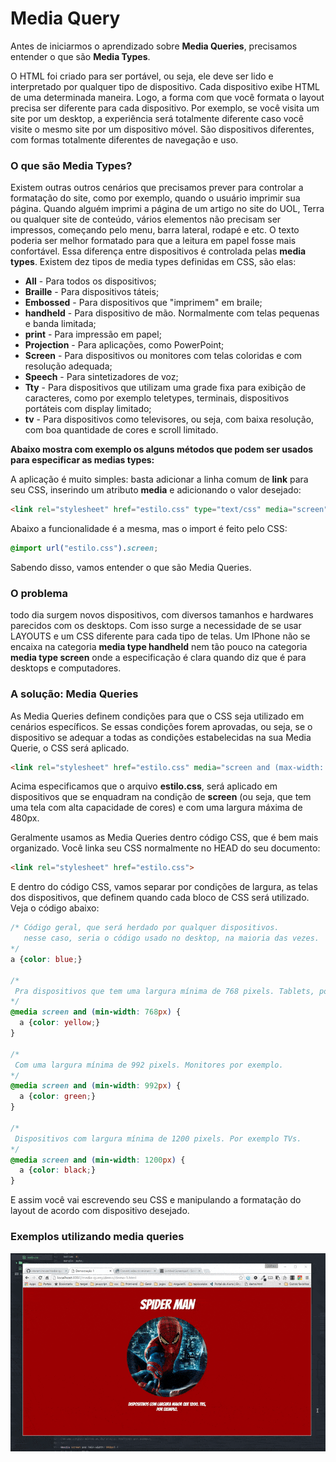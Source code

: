 # Media Query

Antes de iniciarmos o aprendizado sobre **Media Queries**, precisamos entender o que são **Media Types**.

O HTML foi criado para ser portável, ou seja, ele deve ser lido e interpretado por qualquer tipo de dispositivo. Cada dispositivo exibe HTML de uma determinada maneira. Logo, a forma com que você formata o layout precisa ser diferente para cada dispositivo. Por exemplo, se você visita um site por um desktop, a experiência será totalmente diferente caso você visite o mesmo site por um dispositivo móvel. São dispositivos diferentes, com formas totalmente diferentes de navegação e uso.

### O que são Media Types?

Existem outras outros cenários que precisamos prever para controlar a formatação do site, como por exemplo, quando o usuário imprimir sua página. Quando alguém imprimi a página de um artigo no site do UOL, Terra ou qualquer site de conteúdo, vários elementos não precisam ser impressos, começando pelo menu, barra lateral, rodapé e etc. O texto poderia ser melhor formatado para que a leitura em papel fosse mais confortável. Essa diferença entre dispositivos é controlada pelas **media types**. Existem dez tipos de media types definidas em CSS, são elas:

* **All** - Para todos os dispositivos;
* **Braille** - Para dispositivos táteis;
* **Embossed** - Para dispositivos que "imprimem" em braile;
* **handheld** - Para dispositivo de mão. Normalmente com telas pequenas e banda limitada;
* **print** - Para impressão em papel;
* **Projection** - Para aplicações, como PowerPoint;
* **Screen** - Para dispositivos ou monitores com telas coloridas e com resolução adequada;
* **Speech** - Para sintetizadores de voz;
* **Tty** - Para dispositivos que utilizam uma grade fixa para exibição de caracteres, como por exemplo teletypes, terminais, dispositivos portáteis com display limitado;
* **tv** - Para dispositivos como televisores, ou seja, com baixa resolução, com boa quantidade de cores e scroll limitado.

**Abaixo mostra com exemplo os alguns métodos que podem ser usados para especificar as medias types:**

A aplicação é muito simples: basta adicionar a linha comum de **link** para seu CSS, inserindo um atributo **media** e adicionando o valor desejado:
```html
<link rel="stylesheet" href="estilo.css" type="text/css" media="screen" />
```

Abaixo a funcionalidade é a mesma, mas o import é feito pelo CSS:
```css
@import url("estilo.css").screen;
```

Sabendo disso, vamos entender o que são Media Queries.

### O problema

todo dia surgem novos dispositivos, com diversos tamanhos e hardwares parecidos com os desktops. Com isso surge a necessidade de se usar LAYOUTS e um CSS diferente para cada tipo de telas. Um IPhone não se encaixa na categoria **media type handheld** nem tão pouco na categoria **media type screen** onde a especificação é clara quando diz que é para desktops e computadores.

### A solução: Media Queries

As Media Queries definem condições para que o CSS seja utilizado em cenários específicos. Se essas condições forem aprovadas, ou seja, se o dispositivo se adequar a todas as condições estabelecidas na sua Media Querie, o CSS será aplicado.

```html
<link rel="stylesheet" href="estilo.css" media="screen and (max-width: 480px)">
```
Acima especificamos que o arquivo **estilo.css**, será aplicado em dispositivos que se enquadram na condição de **screen** (ou seja, que tem uma tela com alta capacidade de cores) e com uma largura máxima de 480px.

Geralmente usamos as Media Queries dentro código CSS, que é bem mais organizado. Você linka seu CSS normalmente no HEAD do seu documento:
```html
<link rel="stylesheet" href="estilo.css">
```

E dentro do código CSS, vamos separar por condições de largura, as telas dos dispositivos, que definem quando cada bloco de CSS será utilizado. Veja o código abaixo:

```css
/* Código geral, que será herdado por qualquer dispositivos.
   nesse caso, seria o código usado no desktop, na maioria das vezes.
*/
a {color: blue;}

/* 
 Pra dispositivos que tem uma largura mínima de 768 pixels. Tablets, por exemplo.
*/
@media screen and (min-width: 768px) {
  a {color: yellow;}
}
 
/* 
 Com uma largura mínima de 992 pixels. Monitores por exemplo.
*/
@media screen and (min-width: 992px) {
  a {color: green;}
}
 
/* 
 Dispositivos com largura mínima de 1200 pixels. Por exemplo TVs.
*/
@media screen and (min-width: 1200px) {
  a {color: black;}
}
```

E assim você vai escrevendo seu CSS e manipulando a formatação do layout de acordo com dispositivo desejado.

### Exemplos utilizando media queries

![alt tag](https://raw.githubusercontent.com/interaminense/media-query/master/demo/img/demo-1.gif)
